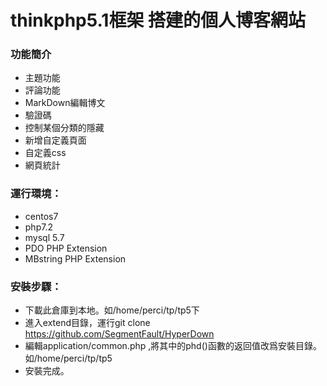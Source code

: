 # thinkphp5.1框架 搭建的個人博客網站
### 功能簡介
* 主題功能
* 評論功能
* MarkDown編輯博文
* 驗證碼
* 控制某個分類的隱藏
* 新增自定義頁面
* 自定義css
* 網頁統計

### 運行環境：
* centos7
* php7.2
* mysql 5.7
* PDO PHP Extension
* MBstring PHP Extension
### 安裝步驟：
* 下載此倉庫到本地。如/home/perci/tp/tp5下
* 進入extend目錄，運行git clone https://github.com/SegmentFault/HyperDown
* 編輯application/common.php
    ,將其中的phd()函數的返回值改爲安裝目錄。如/home/perci/tp/tp5
* 安裝完成。

